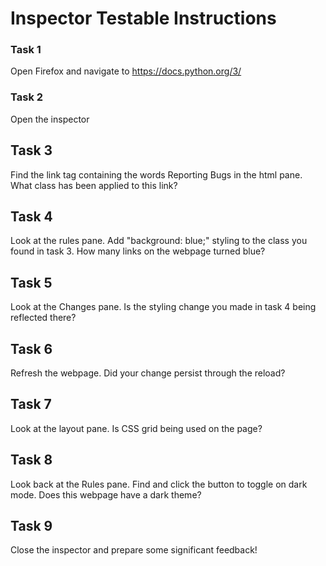 # Inspector Testable Instructions

### Task 1
Open Firefox and navigate to https://docs.python.org/3/

### Task 2
Open the inspector

## Task 3
Find the link tag containing the words Reporting Bugs in the html pane. What class has been applied to this link?

## Task 4 
Look at the rules pane. Add "background: blue;" styling to the class you found in task 3. How many links on the webpage turned blue?

## Task 5 
Look at the Changes pane. Is the styling change you made in task 4 being reflected there?

## Task 6 
Refresh the webpage. Did your change persist through the reload?

## Task 7 
Look at the layout pane. Is CSS grid being used on the page?

## Task 8 
Look back at the Rules pane. Find and click the button to toggle on dark mode. Does this webpage have a dark theme?

## Task 9 
Close the inspector and prepare some significant feedback!